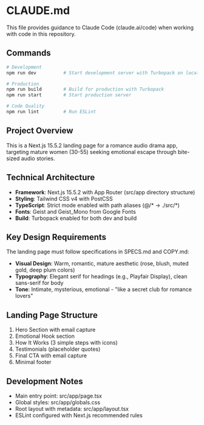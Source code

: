 # CLAUDE.md

This file provides guidance to Claude Code (claude.ai/code) when working with code in this repository.

## Commands

```bash
# Development
npm run dev          # Start development server with Turbopack on localhost:3000

# Production
npm run build        # Build for production with Turbopack
npm run start        # Start production server

# Code Quality
npm run lint         # Run ESLint
```

## Project Overview

This is a Next.js 15.5.2 landing page for a romance audio drama app, targeting mature women (30-55) seeking emotional escape through bite-sized audio stories.

## Technical Architecture

- **Framework**: Next.js 15.5.2 with App Router (src/app directory structure)
- **Styling**: Tailwind CSS v4 with PostCSS
- **TypeScript**: Strict mode enabled with path aliases (@/* → ./src/*)
- **Fonts**: Geist and Geist_Mono from Google Fonts
- **Build**: Turbopack enabled for both dev and build

## Key Design Requirements

The landing page must follow specifications in SPECS.md and COPY.md:

- **Visual Design**: Warm, romantic, mature aesthetic (rose, blush, muted gold, deep plum colors)
- **Typography**: Elegant serif for headings (e.g., Playfair Display), clean sans-serif for body
- **Tone**: Intimate, mysterious, emotional - "like a secret club for romance lovers"

## Landing Page Structure

1. Hero Section with email capture
2. Emotional Hook section
3. How It Works (3 simple steps with icons)
4. Testimonials (placeholder quotes)
5. Final CTA with email capture
6. Minimal footer

## Development Notes

- Main entry point: src/app/page.tsx
- Global styles: src/app/globals.css
- Root layout with metadata: src/app/layout.tsx
- ESLint configured with Next.js recommended rules